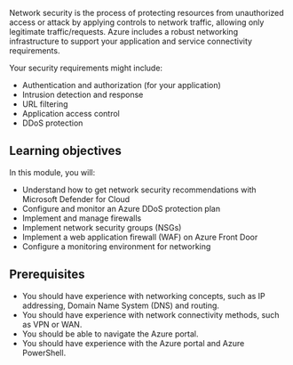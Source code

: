 Network security is the process of protecting resources from unauthorized access or attack by applying controls to network traffic, allowing only legitimate traffic/requests. Azure includes a robust networking infrastructure to support your application and service connectivity requirements.

Your security requirements might include:

- Authentication and authorization (for your application)
- Intrusion detection and response
- URL filtering
- Application access control
- DDoS protection

## Learning objectives

In this module, you will:

- Understand how to get network security recommendations with Microsoft Defender for Cloud
- Configure and monitor an Azure DDoS protection plan
- Implement and manage firewalls
- Implement network security groups (NSGs)
- Implement a web application firewall (WAF) on Azure Front Door
- Configure a monitoring environment for networking

## Prerequisites

- You should have experience with networking concepts, such as IP addressing, Domain Name System (DNS) and routing.
- You should have experience with network connectivity methods, such as VPN or WAN.
- You should be able to navigate the Azure portal.
- You should have experience with the Azure portal and Azure PowerShell.
